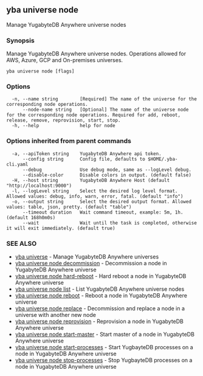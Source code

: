 ## yba universe node

Manage YugabyteDB Anywhere universe nodes

### Synopsis

Manage YugabyteDB Anywhere universe nodes. Operations allowed for AWS, Azure, GCP and On-premises universes.

```
yba universe node [flags]
```

### Options

```
  -n, --name string        [Required] The name of the universe for the corresponding node operations.
      --node-name string   [Optional] The name of the universe node for the corresponding node operations. Required for add, reboot, release, remove, reprovision, start, stop.
  -h, --help               help for node
```

### Options inherited from parent commands

```
  -a, --apiToken string    YugabyteDB Anywhere api token.
      --config string      Config file, defaults to $HOME/.yba-cli.yaml
      --debug              Use debug mode, same as --logLevel debug.
      --disable-color      Disable colors in output. (default false)
  -H, --host string        YugabyteDB Anywhere Host (default "http://localhost:9000")
  -l, --logLevel string    Select the desired log level format. Allowed values: debug, info, warn, error, fatal. (default "info")
  -o, --output string      Select the desired output format. Allowed values: table, json, pretty. (default "table")
      --timeout duration   Wait command timeout, example: 5m, 1h. (default 168h0m0s)
      --wait               Wait until the task is completed, otherwise it will exit immediately. (default true)
```

### SEE ALSO

* [yba universe](yba_universe.md)	 - Manage YugabyteDB Anywhere universes
* [yba universe node decommission](yba_universe_node_decommission.md)	 - Decommission a node in YugabyteDB Anywhere universe
* [yba universe node hard-reboot](yba_universe_node_hard-reboot.md)	 - Hard reboot a node in YugabyteDB Anywhere universe
* [yba universe node list](yba_universe_node_list.md)	 - List YugabyteDB Anywhere universe nodes
* [yba universe node reboot](yba_universe_node_reboot.md)	 - Reboot a node in YugabyteDB Anywhere universe
* [yba universe node replace](yba_universe_node_replace.md)	 - Decommission and replace a node in a universe with another new node
* [yba universe node reprovision](yba_universe_node_reprovision.md)	 - Reprovision a node in YugabyteDB Anywhere universe
* [yba universe node start-master](yba_universe_node_start-master.md)	 - Start master of a node in YugabyteDB Anywhere universe
* [yba universe node start-processes](yba_universe_node_start-processes.md)	 - Start YugbayteDB processes on a node in YugabyteDB Anywhere universe
* [yba universe node stop-processes](yba_universe_node_stop-processes.md)	 - Stop YugbayteDB processes on a node in YugabyteDB Anywhere universe

